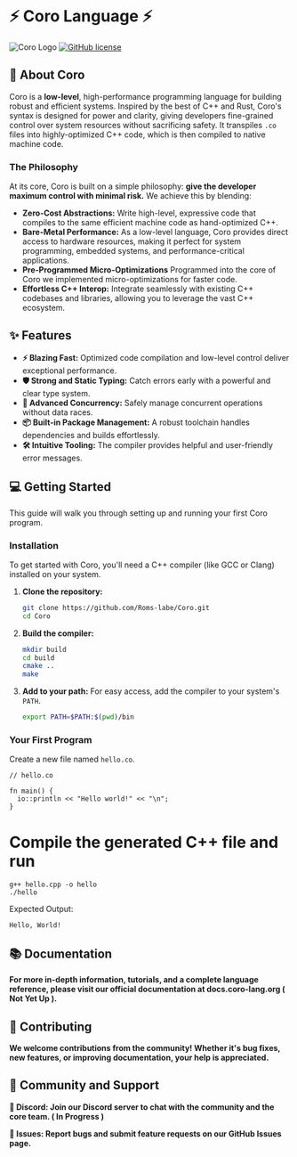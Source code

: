 # ⚡ Coro Language ⚡

![Coro Logo](https://img.shields.io/badge/Coro-Language-orange)
[![GitHub license](https://img.shields.io/badge/license-MIT-blue.svg)](https://github.com/Roms-lab/Coro/blob/main/LICENSE)

## 🚀 About Coro

Coro is a **low-level**, high-performance programming language for building robust and efficient systems. Inspired by the best of C++ and Rust, Coro's syntax is designed for power and clarity, giving developers fine-grained control over system resources without sacrificing safety. It transpiles `.co` files into highly-optimized C++ code, which is then compiled to native machine code.

### The Philosophy

At its core, Coro is built on a simple philosophy: **give the developer maximum control with minimal risk.** We achieve this by blending:

*   **Zero-Cost Abstractions:** Write high-level, expressive code that compiles to the same efficient machine code as hand-optimized C++.
*   **Bare-Metal Performance:** As a low-level language, Coro provides direct access to hardware resources, making it perfect for system programming, embedded systems, and performance-critical applications.
*   **Pre-Programmed Micro-Optimizations** Programmed into the core of Coro we implemented micro-optimizations for faster code.
*   **Effortless C++ Interop:** Integrate seamlessly with existing C++ codebases and libraries, allowing you to leverage the vast C++ ecosystem.

## ✨ Features

*   **⚡ Blazing Fast:** Optimized code compilation and low-level control deliver exceptional performance.
*   **🛡️ Strong and Static Typing:** Catch errors early with a powerful and clear type system.
*   **🤝 Advanced Concurrency:** Safely manage concurrent operations without data races.
*   **📦 Built-in Package Management:** A robust toolchain handles dependencies and builds effortlessly.
*   **🛠️ Intuitive Tooling:** The compiler provides helpful and user-friendly error messages.

## 💻 Getting Started

This guide will walk you through setting up and running your first Coro program.

### Installation

To get started with Coro, you'll need a C++ compiler (like GCC or Clang) installed on your system.

1.  **Clone the repository:**
    ```bash
    git clone https://github.com/Roms-labe/Coro.git
    cd Coro
    ```
2.  **Build the compiler:**
    ```bash
    mkdir build
    cd build
    cmake ..
    make
    ```
3.  **Add to your path:**
    For easy access, add the compiler to your system's `PATH`.
    ```bash
    export PATH=$PATH:$(pwd)/bin
    ```

### Your First Program

Create a new file named `hello.co`.

```co
// hello.co

fn main() {
  io::println << "Hello world!" << "\n";
}
```

# Compile the generated C++ file and run
```
g++ hello.cpp -o hello
./hello
```
Expected Output:
```
Hello, World!
```
## 📚 Documentation

**For more in-depth information, tutorials, and a complete language reference, please visit our official documentation at docs.coro-lang.org ( Not Yet Up ).**

## 🤝 Contributing
**We welcome contributions from the community! Whether it's bug fixes, new features, or improving documentation, your help is appreciated.**

## 👥 Community and Support

**💬 Discord: Join our Discord server to chat with the community and the core team. ( In Progress )**

**🐛 Issues: Report bugs and submit feature requests on our GitHub Issues page.**
